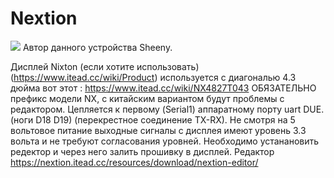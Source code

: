 # Nextion
<img src="https://github.com/pav2000/ControlHeatPump/blob/master/Nextion/Screen/00.jpg"/>
Автор данного устройства Sheeny.

Дисплей Nixton (если хотите использовать) (https://www.itead.cc/wiki/Product) используется с
диагональю 4.3 дюйма вот этот : https://www.itead.cc/wiki/NX4827T043
ОБЯЗАТЕЛЬНО префикс модели NX, с китайским вариантом будут проблемы с редактором.
Цепляется к первому (Serial1) аппаратному порту uart DUE. (ноги D18 D19) (перекрестное соединение
TX-RX). Не смотря на 5 вольтовое питание выходные сигналы с дисплея имеют уровень 3.3 вольта и не
требуют согласования уровней.
Необходимо устанановить редектор и через него залить прошивку в дисплей.
Редактор https://nextion.itead.cc/resources/download/nextion-editor/

